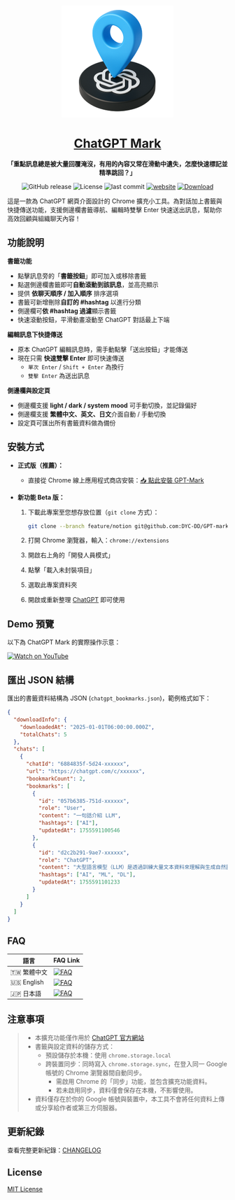 <div align="center">

[![](./assets/logo/GPT-pin48.png)](https://dyc-dd.github.io/GPT-mark/)

# [ChatGPT Mark](https://dyc-dd.github.io/GPT-mark/)

**「重點訊息總是被大量回覆淹沒，有用的內容又常在滑動中遺失，怎麼快速標記並精準跳回？」**

![GitHub release](https://img.shields.io/github/v/release/DYC-DD/GPT-mark) ![License](https://img.shields.io/github/license/DYC-DD/GPT-mark) ![last commit](https://img.shields.io/github/last-commit/DYC-DD/GPT-mark) [![website](https://img.shields.io/badge/website-GPT--Mark-0aaaff)](https://dyc-dd.github.io/GPT-mark/) [![Download](https://img.shields.io/badge/Download-Chrome%20Store-4285F4?style=flat&logo=googlechrome&logoColor=white)](https://chromewebstore.google.com/detail/bhkpgjjgjgdgpbjdfhkljhcefohegooc)

</div>

這是一款為 ChatGPT 網頁介面設計的 Chrome 擴充小工具。為對話加上書籤與快捷傳送功能，支援側邊欄書籤導航、編輯時雙擊 Enter 快速送出訊息，幫助你高效回顧與組織聊天內容！

## 功能說明

**書籤功能**

- 點擊訊息旁的「**書籤按鈕**」即可加入或移除書籤
- 點選側邊欄書籤即可**自動滾動到該訊息**，並高亮顯示
- 提供 **依聊天順序 / 加入順序** 排序選項
- 書籤可新增刪除**自訂的 #hashtag** 以進行分類
- 側邊欄可**依 #hashtag 過濾**顯示書籤
- 快速滾動按鈕，平滑動畫滾動至 ChatGPT 對話最上下端

**編輯訊息下快捷傳送**

- 原本 ChatGPT 編輯訊息時，需手動點擊「送出按鈕」才能傳送
- 現在只需 **快速雙擊 Enter** 即可快速傳送
  - `單次 Enter` / `Shift + Enter` 為換行
  - `雙擊 Enter` 為送出訊息

**側邊欄與設定頁**

- 側邊欄支援 **light / dark / system mood** 可手動切換，並記錄偏好
- 側邊欄支援 **繁體中文、英文、日文**介面自動 / 手動切換
- 設定頁可匯出所有書籤資料做為備份

## 安裝方式

- **正式版（推薦）：**

  - 直接從 Chrome 線上應用程式商店安裝：[📥 點此安裝 GPT-Mark](https://chromewebstore.google.com/detail/bhkpgjjgjgdgpbjdfhkljhcefohegooc?utm_source=item-share-cb)

- **新功能 Beta 版：**

  1. 下載此專案至您想存放位置（`git clone` 方式）：

     ```bash
     git clone --branch feature/notion git@github.com:DYC-DD/GPT-mark.git
     ```

  2. 打開 Chrome 瀏覽器，輸入：`chrome://extensions`
  3. 開啟右上角的「開發人員模式」
  4. 點擊「載入未封裝項目」
  5. 選取此專案資料夾
  6. 開啟或重新整理 [ChatGPT](https://chatgpt.com/) 即可使用

## Demo 預覽

以下為 ChatGPT Mark 的實際操作示意：

[![Watch on YouTube](https://img.shields.io/badge/YouTube-Demo%20video-red?logo=youtube)](https://youtu.be/kISToM2FhVg)

## 匯出 JSON 結構

匯出的書籤資料結構為 JSON (`chatgpt_bookmarks.json`)，範例格式如下：

```json
{
  "downloadInfo": {
    "downloadedAt": "2025-01-01T06:00:00.000Z",
    "totalChats": 5
  },
  "chats": [
    {
      "chatId": "6884835f-5d24-xxxxxx",
      "url": "https://chatgpt.com/c/xxxxxx",
      "bookmarkCount": 2,
      "bookmarks": [
        {
          "id": "057b6385-751d-xxxxxx",
          "role": "User",
          "content": "一句話介紹 LLM",
          "hashtags": ["AI"],
          "updatedAt": 1755591100546
        },
        {
          "id": "d2c2b291-9ae7-xxxxxx",
          "role": "ChatGPT",
          "content": "大型語言模型（LLM）是透過訓練大量文本資料來理解與生成自然語言。",
          "hashtags": ["AI", "ML", "DL"],
          "updatedAt": 1755591101233
        }
      ]
    }
  ]
}
```

## FAQ

| 語言        | FAQ Link                                                                                                        |
| ----------- | --------------------------------------------------------------------------------------------------------------- |
| 🇹🇼 繁體中文 | [![FAQ](https://img.shields.io/badge/FAQ-常見問題-blue)](https://dyc-dd.github.io/GPT-mark/?lng=zh-TW#faq)      |
| 🇺🇸 English  | [![FAQ](https://img.shields.io/badge/FAQ-Questions-brightgreen)](https://dyc-dd.github.io/GPT-mark/?lng=en#faq) |
| 🇯🇵 日本語   | [![FAQ](https://img.shields.io/badge/FAQ-よくある質問-orange)](https://dyc-dd.github.io/GPT-mark/?lng=ja#faq)   |

## 注意事項

> - 本擴充功能僅作用於 [ChatGPT 官方網站](https://chatgpt.com/)
> - 書籤與設定資料的儲存方式：
>   - 預設儲存於本機：使用 `chrome.storage.local`
>   - 跨裝置同步：同時寫入 `chrome.storage.sync`，在登入同一 Google 帳號的 Chrome 瀏覽器間自動同步。
>     - 需啟用 Chrome 的「同步」功能，並包含擴充功能資料。
>     - 若未啟用同步，資料僅會保存在本機，不影響使用。
> - 資料僅存在於你的 Google 帳號與裝置中，本工具不會將任何資料上傳或分享給作者或第三方伺服器。

## 更新紀錄

查看完整更新紀錄：[CHANGELOG](./docs/CHANGELOG.md)

## License

[MIT License](./LICENSE)
